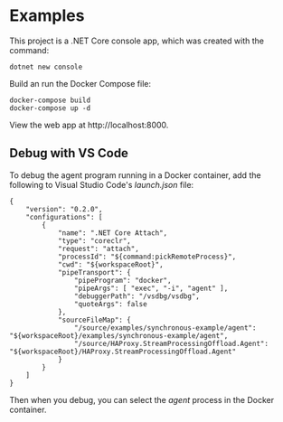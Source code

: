 # Examples

This project is a .NET Core console app, which was created with the command:

```
dotnet new console
```

Build an run the Docker Compose file:

```
docker-compose build
docker-compose up -d
```

View the web app at http://localhost:8000.

## Debug with VS Code

To debug the agent program running in a Docker container, add the following to Visual
Studio Code's *launch.json* file:

```
{
    "version": "0.2.0",
    "configurations": [
        {
            "name": ".NET Core Attach",
            "type": "coreclr",
            "request": "attach",
            "processId": "${command:pickRemoteProcess}",
            "cwd": "${workspaceRoot}",
            "pipeTransport": {
                "pipeProgram": "docker",
                "pipeArgs": [ "exec", "-i", "agent" ],
                "debuggerPath": "/vsdbg/vsdbg",
                "quoteArgs": false
            },
            "sourceFileMap": {
                "/source/examples/synchronous-example/agent": "${workspaceRoot}/examples/synchronous-example/agent",
                "/source/HAProxy.StreamProcessingOffload.Agent": "${workspaceRoot}/HAProxy.StreamProcessingOffload.Agent"
            }
        }
    ]
}
```

Then when you debug, you can select the *agent* process in the Docker container.